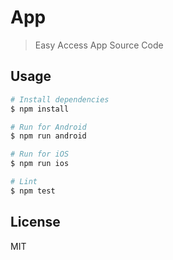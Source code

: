 # App

> Easy Access App Source Code

## Usage

```bash
# Install dependencies
$ npm install

# Run for Android
$ npm run android

# Run for iOS
$ npm run ios

# Lint
$ npm test
```

## License

MIT
